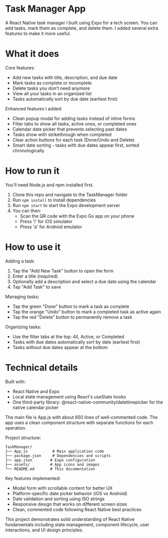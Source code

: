 # Task Manager App

A React Native task manager I built using Expo for a tech screen. You can add tasks, mark them as complete, and delete them. I added several extra features to make it more useful.

# What it does

Core features:
- Add new tasks with title, description, and due date
- Mark tasks as complete or incomplete 
- Delete tasks you don't need anymore
- View all your tasks in an organized list
- Tasks automatically sort by due date (earliest first)

Enhanced features I added:
- Clean popup modal for adding tasks instead of inline forms
- Filter tabs to show all tasks, active ones, or completed ones
- Calendar date picker that prevents selecting past dates
- Tasks show with strikethrough when completed
- Clear action buttons for each task (Done/Undo and Delete)
- Smart date sorting - tasks with due dates appear first, sorted chronologically

# How to run it

You'll need Node.js and npm installed first.

1. Clone this repo and navigate to the TaskManager folder
2. Run `npm install` to install dependencies
3. Run `npm start` to start the Expo development server
4. You can then:
   - Scan the QR code with the Expo Go app on your phone
   - Press 'i' for iOS simulator
   - Press 'a' for Android emulator

# How to use it

Adding a task:
1. Tap the "Add New Task" button to open the form
2. Enter a title (required)
3. Optionally add a description and select a due date using the calendar
4. Tap "Add Task" to save

Managing tasks:
- Tap the green "Done" button to mark a task as complete
- Tap the orange "Undo" button to mark a completed task as active again  
- Tap the red "Delete" button to permanently remove a task

Organizing tasks:
- Use the filter tabs at the top: All, Active, or Completed
- Tasks with due dates automatically sort by date (earliest first)
- Tasks without due dates appear at the bottom

# Technical details

Built with:
- React Native and Expo
- Local state management using React's useState hooks
- One third-party library: @react-native-community/datetimepicker for the native calendar picker

The main file is App.js with about 650 lines of well-commented code. The app uses a clean component structure with separate functions for each operation.

Project structure:
```
TaskManager/
├── App.js           # Main application code
├── package.json     # Dependencies and scripts
├── app.json        # Expo configuration
├── assets/         # App icons and images
└── README.md       # This documentation
```

Key features implemented:
- Modal form with scrollable content for better UX
- Platform-specific date picker behavior (iOS vs Android)
- Date validation and sorting using ISO strings
- Responsive design that works on different screen sizes
- Clean, commented code following React Native best practices

This project demonstrates solid understanding of React Native fundamentals including state management, component lifecycle, user interactions, and UI design principles.